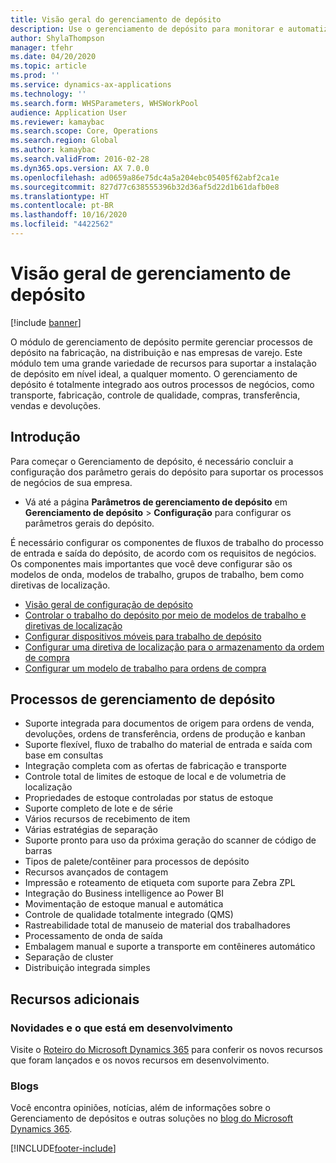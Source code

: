 ```yaml
---
title: Visão geral do gerenciamento de depósito
description: Use o gerenciamento de depósito para monitorar e automatizar os processos de depósito.
author: ShylaThompson
manager: tfehr
ms.date: 04/20/2020
ms.topic: article
ms.prod: ''
ms.service: dynamics-ax-applications
ms.technology: ''
ms.search.form: WHSParameters, WHSWorkPool
audience: Application User
ms.reviewer: kamaybac
ms.search.scope: Core, Operations
ms.search.region: Global
ms.author: kamaybac
ms.search.validFrom: 2016-02-28
ms.dyn365.ops.version: AX 7.0.0
ms.openlocfilehash: ad0659a86e75dc4a5a204ebc05405f62abf2ca1e
ms.sourcegitcommit: 827d77c638555396b32d36af5d22d1b61dafb0e8
ms.translationtype: HT
ms.contentlocale: pt-BR
ms.lasthandoff: 10/16/2020
ms.locfileid: "4422562"
---
```

# <a name="warehouse-management-overview"></a>Visão geral de gerenciamento de depósito

[!include [banner](../includes/banner.md)]

O módulo de gerenciamento de depósito permite gerenciar processos de depósito na fabricação, na distribuição e nas empresas de varejo. Este módulo tem uma grande variedade de recursos para suportar a instalação de depósito em nível ideal, a qualquer momento. O gerenciamento de depósito é totalmente integrado aos outros processos de negócios, como transporte, fabricação, controle de qualidade, compras, transferência, vendas e devoluções.

## <a name="get-started"></a>Introdução
Para começar o Gerenciamento de depósito, é necessário concluir a configuração dos parâmetro gerais do depósito para suportar os processos de negócios de sua empresa.

- Vá até a página **Parâmetros de gerenciamento de depósito** em **Gerenciamento de depósito** > **Configuração** para configurar os parâmetros gerais do depósito.

É necessário configurar os componentes de fluxos de trabalho do processo de entrada e saída do depósito, de acordo com os requisitos de negócios. Os componentes mais importantes que você deve configurar são os modelos de onda, modelos de trabalho, grupos de trabalho, bem como diretivas de localização.

- [Visão geral de configuração de depósito](warehouse-configuration.md)
- [Controlar o trabalho do depósito por meio de modelos de trabalho e diretivas de localização](control-warehouse-location-directives.md)
- [Configurar dispositivos móveis para trabalho de depósito](configure-mobile-devices-warehouse.md)
- [Configurar uma diretiva de localização para o armazenamento da ordem de compra](../transportation/tasks/set-up-location-directive-purchase-order-put-away.md)
- [Configurar um modelo de trabalho para ordens de compra](./tasks/set-up-work-template-purchase-orders.md)

## <a name="warehouse-management-processes"></a>Processos de gerenciamento de depósito
- Suporte integrada para documentos de origem para ordens de venda, devoluções, ordens de transferência, ordens de produção e kanban  
- Suporte flexível, fluxo de trabalho do material de entrada e saída com base em consultas
- Integração completa com as ofertas de fabricação e transporte
- Controle total de limites de estoque de local e de volumetria de localização
- Propriedades de estoque controladas por status de estoque
- Suporte completo de lote e de série
- Vários recursos de recebimento de item
- Várias estratégias de separação
- Suporte pronto para uso da próxima geração do scanner de código de barras
- Tipos de palete/contêiner para processos de depósito
- Recursos avançados de contagem
- Impressão e roteamento de etiqueta com suporte para Zebra ZPL
- Integração do Business intelligence ao Power BI
- Movimentação de estoque manual e automática
- Controle de qualidade totalmente integrado (QMS)
- Rastreabilidade total de manuseio de material dos trabalhadores
- Processamento de onda de saída
- Embalagem manual e suporte a transporte em contêineres automático
- Separação de cluster
- Distribuição integrada simples

## <a name="additional-resources"></a>Recursos adicionais
### <a name="whats-new-and-in-development"></a>Novidades e o que está em desenvolvimento
Visite o [Roteiro do Microsoft Dynamics 365](https://roadmap.dynamics.com/) para conferir os novos recursos que foram lançados e os novos recursos em desenvolvimento.

### <a name="blogs"></a>Blogs
Você encontra opiniões, notícias, além de informações sobre o Gerenciamento de depósitos e outras soluções no [blog do Microsoft Dynamics 365](https://community.dynamics.com/b/msftdynamicsblog).


 



[!INCLUDE[footer-include](../../includes/footer-banner.md)]